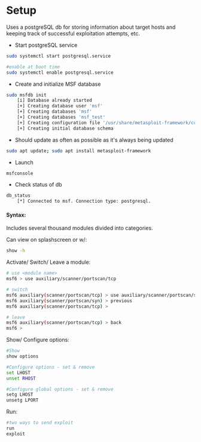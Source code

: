 

# Setup
Uses a postgreSQL db for storing information about target hosts and keeping track of successful exploitation attempts, etc.

- Start postgreSQL service
```bash
sudo systemctl start postgresql.service

#enable at boot time
sudo systemctl enable postgresql.service
```

- Create and initialize MSF database
```bash
sudo msfdb init
	[i] Database already started
	[+] Creating database user 'msf'
	[+] Creating databases 'msf'
	[+] Creating databases 'msf_test'
	[+] Creating configuration file '/usr/share/metasploit-framework/config/database.yml'
	[+] Creating initial database schema
```

- Should update as often as possible as it's always being updated
```bash
sudo apt update; sudo apt install metasploit-framework
```

- Launch
```bash
msfconsole
```

- Check status of db
```bash
db_status
	[*] Connected to msf. Connection type: postgresql.
```

#### Syntax:

Includes several thousand modules divided into categories.

Can view on splashscreen or w/:
```bash
show -h
```

Activate/ Switch/ Leave a module:
```bash
# use <module name>
msf6 > use auxiliary/scanner/portscan/tcp

# switch
msf6 auxiliary(scanner/portscan/tcp) > use auxiliary/scanner/portscan/syn
msf6 auxiliary(scanner/portscan/syn) > previous
msf6 auxiliary(scanner/portscan/tcp) >

# leave
msf6 auxiliary(scanner/portscan/tcp) > back
msf6 > 
```

Show/ Configure options:
```bash
#Show
show options

#Configure options - set & remove
set LHOST
unset RHOST

#Configure global options - set & remove
setg LHOST
unsetg LPORT
```

Run:
```bash
#two ways to send exploit
run
exploit
```